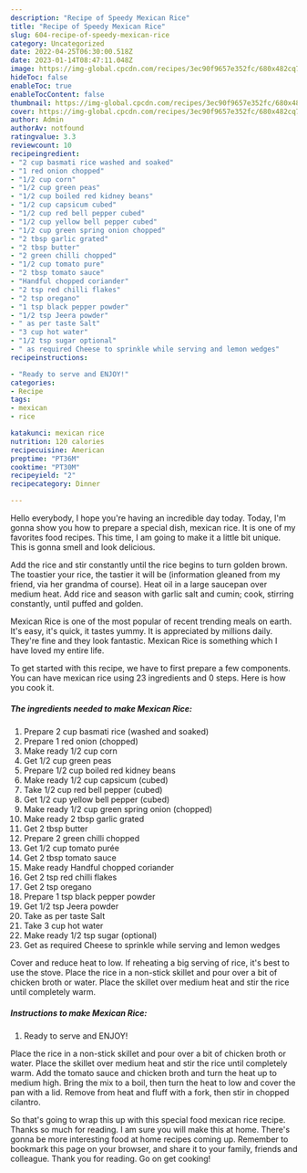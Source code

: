 ```yaml
---
description: "Recipe of Speedy Mexican Rice"
title: "Recipe of Speedy Mexican Rice"
slug: 604-recipe-of-speedy-mexican-rice
category: Uncategorized
date: 2022-04-25T06:30:00.518Z
date: 2023-01-14T08:47:11.048Z
image: https://img-global.cpcdn.com/recipes/3ec90f9657e352fc/680x482cq70/mexican-rice-recipe-main-photo.jpg
hideToc: false
enableToc: true
enableTocContent: false
thumbnail: https://img-global.cpcdn.com/recipes/3ec90f9657e352fc/680x482cq70/mexican-rice-recipe-main-photo.jpg
cover: https://img-global.cpcdn.com/recipes/3ec90f9657e352fc/680x482cq70/mexican-rice-recipe-main-photo.jpg
author: Admin
authorAv: notfound
ratingvalue: 3.3
reviewcount: 10
recipeingredient:
- "2 cup basmati rice washed and soaked"
- "1 red onion chopped"
- "1/2 cup corn"
- "1/2 cup green peas"
- "1/2 cup boiled red kidney beans"
- "1/2 cup capsicum cubed"
- "1/2 cup red bell pepper cubed"
- "1/2 cup yellow bell pepper cubed"
- "1/2 cup green spring onion chopped"
- "2 tbsp garlic grated"
- "2 tbsp butter"
- "2 green chilli chopped"
- "1/2 cup tomato pure"
- "2 tbsp tomato sauce"
- "Handful chopped coriander"
- "2 tsp red chilli flakes"
- "2 tsp oregano"
- "1 tsp black pepper powder"
- "1/2 tsp Jeera powder"
- " as per taste Salt"
- "3 cup hot water"
- "1/2 tsp sugar optional"
- " as required Cheese to sprinkle while serving and lemon wedges"
recipeinstructions:

- "Ready to serve and ENJOY!"
categories:
- Recipe
tags:
- mexican
- rice

katakunci: mexican rice 
nutrition: 120 calories
recipecuisine: American
preptime: "PT36M"
cooktime: "PT30M"
recipeyield: "2"
recipecategory: Dinner

---
```



Hello everybody, I hope you're having an incredible day today. Today, I'm gonna show you how to prepare a special dish, mexican rice. It is one of my favorites food recipes. This time, I am going to make it a little bit unique. This is gonna smell and look delicious.

Add the rice and stir constantly until the rice begins to turn golden brown. The toastier your rice, the tastier it will be (information gleaned from my friend, via her grandma of course). Heat oil in a large saucepan over medium heat. Add rice and season with garlic salt and cumin; cook, stirring constantly, until puffed and golden.

Mexican Rice is one of the most popular of recent trending meals on earth. It's easy, it's quick, it tastes yummy. It is appreciated by millions daily. They're fine and they look fantastic. Mexican Rice is something which I have loved my entire life.


To get started with this recipe, we have to first prepare a few components. You can have mexican rice using 23 ingredients and 0 steps. Here is how you cook it.

<!--inarticleads1-->

##### The ingredients needed to make Mexican Rice:

1. Prepare 2 cup basmati rice (washed and soaked)
1. Prepare 1 red onion (chopped)
1. Make ready 1/2 cup corn
1. Get 1/2 cup green peas
1. Prepare 1/2 cup boiled red kidney beans
1. Make ready 1/2 cup capsicum (cubed)
1. Take 1/2 cup red bell pepper (cubed)
1. Get 1/2 cup yellow bell pepper (cubed)
1. Make ready 1/2 cup green spring onion (chopped)
1. Make ready 2 tbsp garlic grated
1. Get 2 tbsp butter
1. Prepare 2 green chilli chopped
1. Get 1/2 cup tomato purée
1. Get 2 tbsp tomato sauce
1. Make ready Handful chopped coriander
1. Get 2 tsp red chilli flakes
1. Get 2 tsp oregano
1. Prepare 1 tsp black pepper powder
1. Get 1/2 tsp Jeera powder
1. Take  as per taste Salt
1. Take 3 cup hot water
1. Make ready 1/2 tsp sugar (optional)
1. Get  as required Cheese to sprinkle while serving and lemon wedges


Cover and reduce heat to low. If reheating a big serving of rice, it&#39;s best to use the stove. Place the rice in a non-stick skillet and pour over a bit of chicken broth or water. Place the skillet over medium heat and stir the rice until completely warm. 

<!--inarticleads2-->

##### Instructions to make Mexican Rice:


1. Ready to serve and ENJOY!

Place the rice in a non-stick skillet and pour over a bit of chicken broth or water. Place the skillet over medium heat and stir the rice until completely warm. Add the tomato sauce and chicken broth and turn the heat up to medium high. Bring the mix to a boil, then turn the heat to low and cover the pan with a lid. Remove from heat and fluff with a fork, then stir in chopped cilantro. 

So that's going to wrap this up with this special food mexican rice recipe. Thanks so much for reading. I am sure you will make this at home. There's gonna be more interesting food at home recipes coming up. Remember to bookmark this page on your browser, and share it to your family, friends and colleague. Thank you for reading. Go on get cooking!
